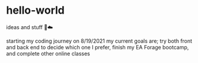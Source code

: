 # hello-world
ideas and stuff 🌙☁️

starting my coding journey on 8/19/2021
my current goals are; try both front and back end to decide which one I prefer, finish my EA Forage bootcamp, and complete other online classes
